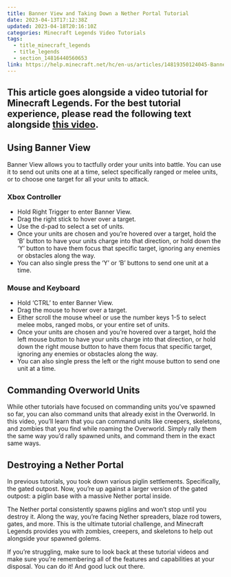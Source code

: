 ```yaml
---
title: Banner View and Taking Down a Nether Portal Tutorial
date: 2023-04-13T17:12:38Z
updated: 2023-04-18T20:16:10Z
categories: Minecraft Legends Video Tutorials
tags:
  - title_minecraft_legends
  - title_legends
  - section_14816440560653
link: https://help.minecraft.net/hc/en-us/articles/14819350124045-Banner-View-and-Taking-Down-a-Nether-Portal-Tutorial
---
```


## This article goes alongside a video tutorial for Minecraft Legends. For the best tutorial experience, please read the following text alongside **[this video](https://youtu.be/HNj44gXOCoU)**. 

## Using Banner View

Banner View allows you to tactfully order your units into battle. You can use it to send out units one at a time, select specifically ranged or melee units, or to choose one target for all your units to attack.

### Xbox Controller

- Hold Right Trigger to enter Banner View. 
- Drag the right stick to hover over a target.
- Use the d-pad to select a set of units.
- Once your units are chosen and you’re hovered over a target, hold the ‘B’ button to have your units charge into that direction, or hold down the ‘Y’ button to have them focus that specific target, ignoring any enemies or obstacles along the way.
- You can also single press the ‘Y’ or ‘B’ buttons to send one unit at a time.

### Mouse and Keyboard

- Hold ‘CTRL’ to enter Banner View. 
- Drag the mouse to hover over a target.
- Either scroll the mouse wheel or use the number keys 1-5 to select melee mobs, ranged mobs, or your entire set of units.
- Once your units are chosen and you’re hovered over a target, hold the left mouse button to have your units charge into that direction, or hold down the right mouse button to have them focus that specific target, ignoring any enemies or obstacles along the way.
- You can also single press the left or the right mouse button to send one unit at a time.

## Commanding Overworld Units

While other tutorials have focused on commanding units you’ve spawned so far, you can also command units that already exist in the Overworld. In this video, you’ll learn that you can command units like creepers, skeletons, and zombies that you find while roaming the Overworld. Simply rally them the same way you’d rally spawned units, and command them in the exact same ways.

## Destroying a Nether Portal

In previous tutorials, you took down various piglin settlements. Specifically, the gated outpost. Now, you’re up against a larger version of the gated outpost: a piglin base with a massive Nether portal inside. 

The Nether portal consistently spawns piglins and won’t stop until you destroy it. Along the way, you’re facing Nether spreaders, blaze rod towers, gates, and more. This is the ultimate tutorial challenge, and Minecraft Legends provides you with zombies, creepers, and skeletons to help out alongside your spawned golems.

If you’re struggling, make sure to look back at these tutorial videos and make sure you’re remembering all of the features and capabilities at your disposal. You can do it! And good luck out there.
